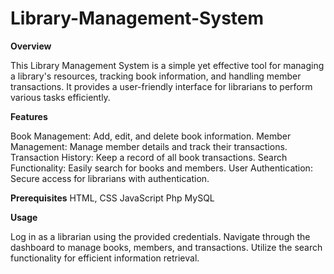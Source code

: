 # Library-Management-System

**Overview** 

This Library Management System is a simple yet effective tool for managing a library's resources, tracking book information, and handling member transactions. It provides a user-friendly interface for librarians to perform various tasks efficiently. 

**Features** 

Book Management: Add, edit, and delete book information. Member Management: Manage member details and track their transactions. Transaction History: Keep a record of all book transactions. Search Functionality: Easily search for books and members. User Authentication: Secure access for librarians with authentication. 

**Prerequisites** 
HTML, CSS 
JavaScript 
Php 
MySQL 

**Usage** 

Log in as a librarian using the provided credentials. 
Navigate through the dashboard to manage books, members, and transactions.
Utilize the search functionality for efficient information retrieval.

